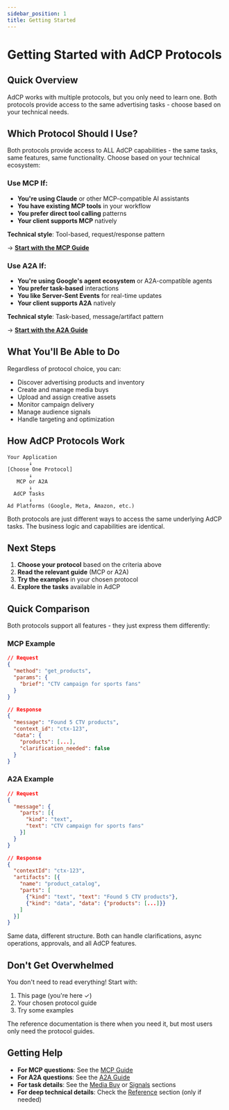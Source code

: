 ```yaml
---
sidebar_position: 1
title: Getting Started
---
```


# Getting Started with AdCP Protocols

## Quick Overview

AdCP works with multiple protocols, but you only need to learn one. Both protocols provide access to the same advertising tasks - choose based on your technical needs.

## Which Protocol Should I Use?

Both protocols provide access to ALL AdCP capabilities - the same tasks, same features, same functionality. Choose based on your technical ecosystem:

### Use MCP If:
- **You're using Claude** or other MCP-compatible AI assistants
- **You have existing MCP tools** in your workflow
- **You prefer direct tool calling** patterns
- **Your client supports MCP** natively

**Technical style**: Tool-based, request/response pattern

→ [**Start with the MCP Guide**](./mcp-guide.md)

### Use A2A If:
- **You're using Google's agent ecosystem** or A2A-compatible agents
- **You prefer task-based** interactions
- **You like Server-Sent Events** for real-time updates
- **Your client supports A2A** natively

**Technical style**: Task-based, message/artifact pattern

→ [**Start with the A2A Guide**](./a2a-guide.md)

## What You'll Be Able to Do

Regardless of protocol choice, you can:
- Discover advertising products and inventory
- Create and manage media buys
- Upload and assign creative assets
- Monitor campaign delivery
- Manage audience signals
- Handle targeting and optimization

## How AdCP Protocols Work

```
Your Application
       ↓
[Choose One Protocol]
       ↓
   MCP or A2A
       ↓
  AdCP Tasks
       ↓
Ad Platforms (Google, Meta, Amazon, etc.)
```

Both protocols are just different ways to access the same underlying AdCP tasks. The business logic and capabilities are identical.

## Next Steps

1. **Choose your protocol** based on the criteria above
2. **Read the relevant guide** (MCP or A2A)
3. **Try the examples** in your chosen protocol
4. **Explore the tasks** available in AdCP

## Quick Comparison

Both protocols support all features - they just express them differently:

### MCP Example
```json
// Request
{
  "method": "get_products",
  "params": {
    "brief": "CTV campaign for sports fans"
  }
}

// Response  
{
  "message": "Found 5 CTV products",
  "context_id": "ctx-123",
  "data": {
    "products": [...],
    "clarification_needed": false
  }
}
```

### A2A Example
```json
// Request
{
  "message": {
    "parts": [{
      "kind": "text",
      "text": "CTV campaign for sports fans"
    }]
  }
}

// Response
{
  "contextId": "ctx-123",
  "artifacts": [{
    "name": "product_catalog",
    "parts": [
      {"kind": "text", "text": "Found 5 CTV products"},
      {"kind": "data", "data": {"products": [...]}}
    ]
  }]
}
```

Same data, different structure. Both can handle clarifications, async operations, approvals, and all AdCP features.

## Don't Get Overwhelmed

You don't need to read everything! Start with:
1. This page (you're here ✓)
2. Your chosen protocol guide
3. Try some examples

The reference documentation is there when you need it, but most users only need the protocol guides.

## Getting Help

- **For MCP questions**: See the [MCP Guide](./mcp-guide.md)
- **For A2A questions**: See the [A2A Guide](./a2a-guide.md)
- **For task details**: See the [Media Buy](../media-buy/index.md) or [Signals](../signals/overview.md) sections
- **For deep technical details**: Check the [Reference](../reference/error-codes.md) section (only if needed)